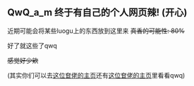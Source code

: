 ## QwQ_a_m 终于有自己的个人网页辣! (开心)

近期可能会将某些luogu上的东西放到这里来 ~~真香的可能性: 80%~~

好了就这些了qwq

~~感觉好少欸~~

(其实你们可以去[这位奆佬的主页](linhk1606.github.io)还有[这位奆佬的主页](naive-cat.com)里看看qwq)

